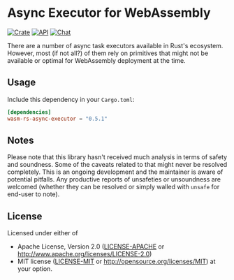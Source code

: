 # Async Executor for WebAssembly
[![Crate](https://img.shields.io/crates/v/wasm-rs-async-executor.svg)](https://crates.io/crates/wasm-rs-async-executor)
[![API](https://docs.rs/wasm-rs-async-executor/badge.svg)](https://docs.rs/wasm-rs-async-executor)
[![Chat](https://img.shields.io/discord/807386653852565545.svg?logo=discord)](https://discord.gg/qbcbjHWjaD)

There are a number of async task executors available in Rust's ecosystem.
However, most (if not all?) of them rely on primitives that might not be
available or optimal for WebAssembly deployment at the time.

## Usage

Include this dependency in your `Cargo.toml`:

```toml
[dependencies]
wasm-rs-async-executor = "0.5.1"
```

## Notes

Please note that this library hasn't received much analysis in terms of safety
and soundness. Some of the caveats related to that might never be resolved
completely. This is an ongoing development and the maintainer is aware of
potential pitfalls. Any productive reports of unsafeties or unsoundness are
welcomed (whether they can be resolved or simply walled with `unsafe` for end-user
to note).

## License

Licensed under either of

 * Apache License, Version 2.0 ([LICENSE-APACHE](LICENSE-APACHE) or http://www.apache.org/licenses/LICENSE-2.0)
 * MIT license ([LICENSE-MIT](LICENSE-MIT) or http://opensource.org/licenses/MIT) at your option.
